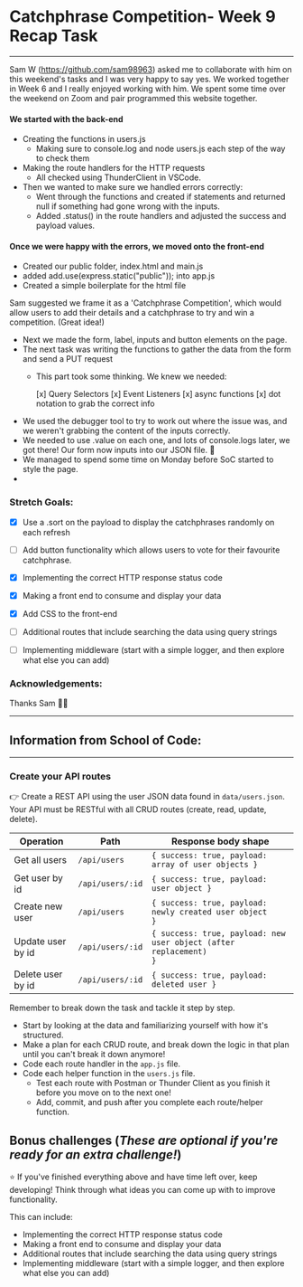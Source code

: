 # Catchphrase Competition- Week 9 Recap Task
__________

Sam W (https://github.com/sam98963) asked me to collaborate with him on this weekend's tasks and I was very happy to say yes. We worked together in Week 6 and I really enjoyed working with him. We spent some time over the weekend on Zoom and pair programmed this website together.

#### We started with the back-end
- Creating the functions in users.js
    - Making sure to console.log and node users.js each step of the way to check them
- Making the route handlers for the HTTP requests
    - All checked using ThunderClient in VSCode.
- Then we wanted to make sure we handled errors correctly:
    - Went through the functions and created if statements and returned null if something had gone wrong with the inputs.
    - Added .status() in the route handlers and adjusted the success and payload values.
#### Once we were happy with the errors, we moved onto the front-end
- Created our public folder, index.html and main.js
- added add.use(express.static("public")); into app.js
- Created a simple boilerplate for the html file

Sam suggested we frame it as a 'Catchphrase Competition', which would allow users to add their details and a catchphrase to try and win a competition. (Great idea!)
- Next we made the form, label, inputs and button elements on the page.
- The next task was writing the functions to gather the data from the form and send a PUT request
    - This part took some thinking. We knew we needed:
   
      [x] Query Selectors      [x] Event Listeners    [x] async functions   [x] dot notation to grab the correct info
- We used the debugger tool to try to work out where the issue was, and we weren't grabbing the content of the inputs correctly.
- We needed to use .value on each one, and lots of console.logs later, we got there! Our form now inputs into our JSON file. 🥳
- We managed to spend some time on Monday before SoC started to style the page.
- 


### Stretch Goals:
- [x] Use a .sort on the payload to display the catchphrases randomly on each refresh
- [ ] Add button functionality which allows users to vote for their favourite catchphrase.
- [x] Implementing the correct HTTP response status code
- [x] Making a front end to consume and display your data
- [x] Add CSS to the front-end
- [ ] Additional routes that include searching the data using query strings
- [ ] Implementing middleware (start with a simple logger, and then explore what else you can add)


### Acknowledgements:

Thanks Sam 👊🏻

______
## Information from School of Code:
_______

### Create your API routes

👉 Create a REST API using the user JSON data found in `data/users.json`. Your API must be RESTful with all CRUD routes (create, read, update, delete).

| Operation         | Path             | Response body shape                                                          |
| ----------------- | ---------------- | ---------------------------------------------------------------------------- |
| Get all users     | `/api/users`     | <code>{ success: true, payload: array of user objects } </code>              |
| Get user by id    | `/api/users/:id` | <code>{ success: true, payload: user object }</code>                         |
| Create new user   | `/api/users`     | <code>{ success: true, payload: newly created user object }</code>           |
| Update user by id | `/api/users/:id` | <code>{ success: true, payload: new user object (after replacement) }</code> |
| Delete user by id | `/api/users/:id` | <code>{ success: true, payload: deleted user } </code>                       |

Remember to break down the task and tackle it step by step.

- Start by looking at the data and familiarizing yourself with how it's structured.
- Make a plan for each CRUD route, and break down the logic in that plan until you can't break it down anymore!
- Code each route handler in the `app.js` file.
- Code each helper function in the `users.js` file.
  - Test each route with Postman or Thunder Client as you finish it before you move on to the next one!
  - Add, commit, and push after you complete each route/helper function.

## Bonus challenges (_These are optional if you're ready for an extra challenge!_)

⭐ If you've finished everything above and have time left over, keep developing! Think through what ideas you can come up with to improve functionality.

This can include:

- Implementing the correct HTTP response status code
- Making a front end to consume and display your data
- Additional routes that include searching the data using query strings
- Implementing middleware (start with a simple logger, and then explore what else you can add)

